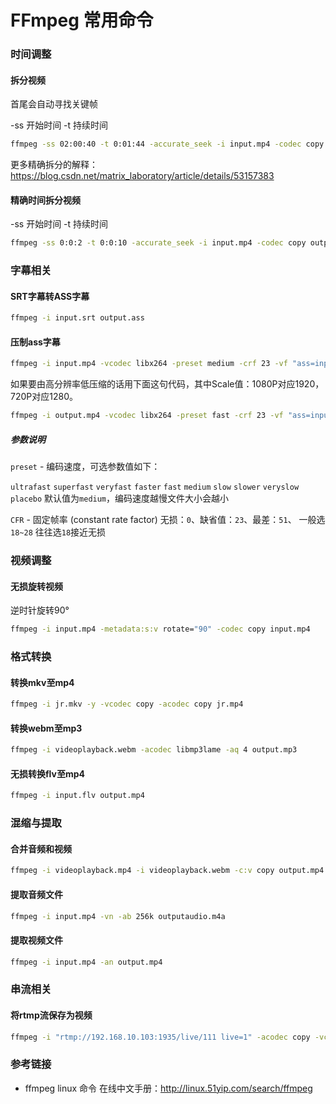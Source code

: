 # FFmpeg 常用命令



### 时间调整

#### 拆分视频

首尾会自动寻找关键帧

-ss 开始时间 -t 持续时间

```bash
ffmpeg -ss 02:00:40 -t 0:01:44 -accurate_seek -i input.mp4 -codec copy -avoid_negative_ts 1 output.mp4
```
更多精确拆分的解释：<https://blog.csdn.net/matrix_laboratory/article/details/53157383>

#### 精确时间拆分视频

-ss 开始时间 -t 持续时间

```bash
ffmpeg -ss 0:0:2 -t 0:0:10 -accurate_seek -i input.mp4 -codec copy output.mp4
```



### 字幕相关

#### SRT字幕转ASS字幕
```bash
ffmpeg -i input.srt output.ass
```

#### 压制ass字幕

```bash
ffmpeg -i input.mp4 -vcodec libx264 -preset medium -crf 23 -vf "ass=input.ass" output.mp4
```

如果要由高分辨率低压缩的话用下面这句代码，其中Scale值：1080P对应1920，720P对应1280。

```bash
ffmpeg -i output.mp4 -vcodec libx264 -preset fast -crf 23 -vf "ass=input.ass,scale=1920:-1" output.mp4
```

##### 参数说明

`preset` - 编码速度，可选参数值如下：

`ultrafast` `superfast` `veryfast` `faster` `fast` `medium` `slow` `slower` `veryslow` `placebo`
默认值为`medium`，编码速度越慢文件大小会越小

`CFR` - 固定帧率 (constant rate factor)
无损：`0`、缺省值：`23`、最差：`51`、 一般选`18~28` 往往选`18`接近无损





### 视频调整

#### 无损旋转视频

逆时针旋转90°

```bash
ffmpeg -i input.mp4 -metadata:s:v rotate="90" -codec copy input.mp4
```





### 格式转换

#### 转换mkv至mp4

```bash
ffmpeg -i jr.mkv -y -vcodec copy -acodec copy jr.mp4
```
#### 转换webm至mp3

```bash
ffmpeg -i videoplayback.webm -acodec libmp3lame -aq 4 output.mp3
```
#### 无损转换flv至mp4

```bash
ffmpeg -i input.flv output.mp4
```



### 混缩与提取

#### 合并音频和视频

```bash
ffmpeg -i videoplayback.mp4 -i videoplayback.webm -c:v copy output.mp4
```
#### 提取音频文件

```bash
ffmpeg -i input.mp4 -vn -ab 256k outputaudio.m4a
```
#### 提取视频文件

```bash
ffmpeg -i input.mp4 -an output.mp4
```



### 串流相关

#### 将rtmp流保存为视频

```bash
ffmpeg -i "rtmp://192.168.10.103:1935/live/111 live=1" -acodec copy -vcodec copy -f flv -y test.flv
```





### 参考链接

- ffmpeg linux 命令 在线中文手册：<http://linux.51yip.com/search/ffmpeg>